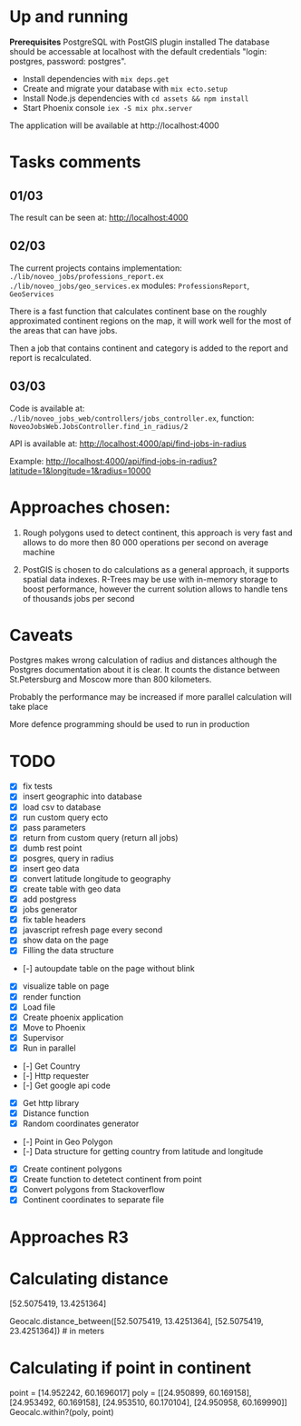 # Up and running

**Prerequisites**
PostgreSQL with PostGIS plugin installed
The database should be accessable at localhost with the default credentials "login: postgres, password: postgres".

* Install dependencies with `mix deps.get`
* Create and migrate your database with `mix ecto.setup`
* Install Node.js dependencies with `cd assets && npm install`
* Start Phoenix console `iex -S mix phx.server`

The application will be available at http://localhost:4000

# Tasks comments

## 01/03

The result can be seen at:
[http://localhost:4000](http://localhost:4000)

## 02/03

The current projects contains implementation:
`./lib/noveo_jobs/professions_report.ex`
`./lib/noveo_jobs/geo_services.ex`
modules: `ProfessionsReport`, `GeoServices`

There is a fast function that calculates continent base on the roughly approximated continent regions on the map, it will work well for the most of the areas that can have jobs.

Then a job that contains continent and category is added to the report and report is recalculated.

## 03/03

Code is available at: `./lib/noveo_jobs_web/controllers/jobs_controller.ex`, 
function: `NoveoJobsWeb.JobsController.find_in_radius/2`

API is available at:
[http://localhost:4000/api/find-jobs-in-radius](http://localhost:4000/api/find-jobs-in-radius)

Example:
[http://localhost:4000/api/find-jobs-in-radius?latitude=1&longitude=1&radius=10000](http://localhost:4000/api/find-jobs-in-radius?latitude=1&longitude=1&radius=10000)

# Approaches chosen:

1. Rough polygons used to detect continent, this approach is very fast and allows to do more then 80 000 operations per second on average machine

2. PostGIS is chosen to do calculations as a general approach, it supports spatial data indexes. R-Trees may be use with in-memory storage to boost performance, however the current solution allows to handle tens of thousands jobs per second

# Caveats

Postgres makes wrong calculation of radius and distances although the Postgres documentation about it is clear. It counts the distance between St.Petersburg and Moscow more than 800 kilometers.

Probably the performance may be increased if more parallel calculation will take place

More defence programming should be used to run in production

# TODO

- [x] fix tests 
- [x] insert geographic into database
- [x] load csv to database
- [x] run custom query ecto
- [x] pass parameters
- [x] return from custom query (return all jobs)
- [x] dumb rest point
- [x] posgres, query in radius
- [x] insert geo data
- [x] convert latitude longitude to geography
- [x] create table with geo data
- [x] add postgress
- [x] jobs generator
- [x] fix table headers
- [x] javascript refresh page every second
- [x] show data on the page
- [x] Filling the data structure
- [-] autoupdate table on the page without blink
- [x] visualize table on page
- [x] render function
- [x] Load file
- [x] Create phoenix application
- [x] Move to Phoenix
- [x] Supervisor
- [x] Run in parallel
- [-] Get Country
- [-] Http requester
- [-] Get google api code
- [x] Get http library
- [x] Distance function
- [x] Random coordinates generator
- [-] Point in Geo Polygon 
- [-] Data structure for getting country from latitude and longitude
- [x] Create continent polygons
- [x] Create function to detetect continent from point
- [x] Convert polygons from Stackoverflow
- [x] Continent coordinates to separate file

# Approaches R3 

# Calculating distance

[52.5075419, 13.4251364]

Geocalc.distance_between([52.5075419, 13.4251364], [52.5075419, 23.4251364]) # in meters

# Calculating if point in continent

point = [14.952242, 60.1696017]
poly = [[24.950899, 60.169158], [24.953492, 60.169158], [24.953510, 60.170104], [24.950958, 60.169990]]
Geocalc.within?(poly, point)